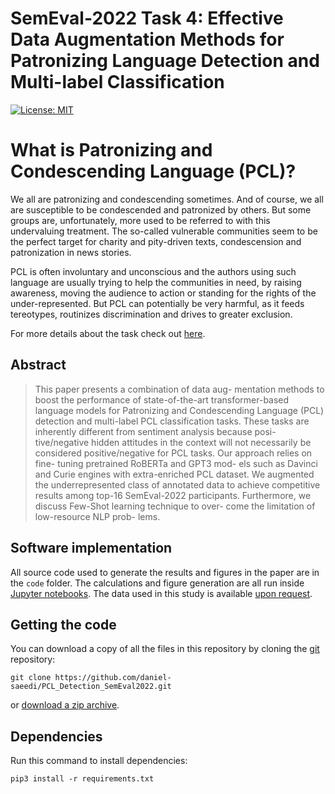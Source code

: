 # SemEval-2022 Task 4: Effective Data Augmentation Methods for Patronizing Language Detection and Multi-label Classification
[![License: MIT](https://img.shields.io/badge/License-MIT-yellow.svg)](https://opensource.org/licenses/MIT)

# What is Patronizing and Condescending Language (PCL)?
We all are patronizing and condescending sometimes. And of course, we all are susceptible to be condescended and patronized by others. But some groups are, unfortunately, more used to be referred to with this undervaluing treatment. The so-called vulnerable communities seem to be the perfect target for charity and pity-driven texts, condescension and patronization in news stories.



PCL is often involuntary and unconscious and the authors using such language are usually trying to help the communities in need, by raising awareness, moving the audience to action or standing for the rights of the under-represented. But PCL can potentially be very harmful, as it feeds tereotypes, routinizes discrimination and drives to greater exclusion.

For more details about the task check out [here](https://sites.google.com/view/pcl-detection-semeval2022/).


## Abstract

> This paper presents a combination of data aug- mentation methods to boost the performance of state-of-the-art transformer-based language models for Patronizing and Condescending Language (PCL) detection and multi-label PCL classification tasks. These tasks are inherently different from sentiment analysis because posi- tive/negative hidden attitudes in the context will not necessarily be considered positive/negative for PCL tasks. Our approach relies on fine- tuning pretrained RoBERTa and GPT3 mod- els such as Davinci and Curie engines with extra-enriched PCL dataset. We augmented the underrepresented class of annotated data to achieve competitive results among top-16 SemEval-2022 participants. Furthermore, we discuss Few-Shot learning technique to over- come the limitation of low-resource NLP prob- lems.

## Software implementation

All source code used to generate the results and figures in the paper are in
the `code` folder.
The calculations and figure generation are all run inside
[Jupyter notebooks](http://jupyter.org/).
The data used in this study is available [upon request](https://docs.google.com/forms/d/e/1FAIpQLSe5KyzXgpnEOjS-Y6Gb8TTKiWxh4_qLuPL-NGiqKCyF41ALlg/viewform).

## Getting the code

You can download a copy of all the files in this repository by cloning the
[git](https://git-scm.com/) repository:

    git clone https://github.com/daniel-saeedi/PCL_Detection_SemEval2022.git

or [download a zip archive](https://github.com/daniel-saeedi/PCL_Detection_SemEval2022/archive/refs/heads/main.zip).


## Dependencies

Run this command to install dependencies:

    pip3 install -r requirements.txt
